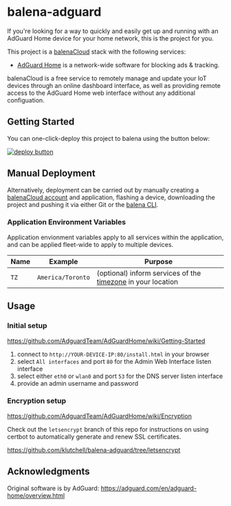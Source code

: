 # balena-adguard

If you're looking for a way to quickly and easily get up and running with an AdGuard Home device for your home network, this is the project for you.

This project is a [balenaCloud](https://www.balena.io/cloud) stack with the following services:

- [AdGuard Home](https://adguard.com/en/adguard-home/overview.html) is a network-wide software for blocking ads & tracking.

balenaCloud is a free service to remotely manage and update your IoT devices through an online dashboard interface, as well as providing remote access to the AdGuard Home web interface without any additional configuation.

## Getting Started

You can one-click-deploy this project to balena using the button below:

[![deploy button](https://balena.io/deploy.svg)](https://dashboard.balena-cloud.com/deploy?repoUrl=https://github.com/klutchell/balena-adguard&defaultDeviceType=raspberrypi3)

## Manual Deployment

Alternatively, deployment can be carried out by manually creating a [balenaCloud account](https://dashboard.balena-cloud.com) and application, flashing a device, downloading the project and pushing it via either Git or the [balena CLI](https://github.com/balena-io/balena-cli).

### Application Environment Variables

Application envionment variables apply to all services within the application, and can be applied fleet-wide to apply to multiple devices.

|Name|Example|Purpose|
|---|---|---|
|`TZ`|`America/Toronto`|(optional) inform services of the [timezone](https://en.wikipedia.org/wiki/List_of_tz_database_time_zones) in your location|

## Usage

### Initial setup

<https://github.com/AdguardTeam/AdGuardHome/wiki/Getting-Started>

1. connect to `http://YOUR-DEVICE-IP:80/install.html` in your browser
2. select `All interfaces` and port `80` for the Admin Web Interface listen interface
3. select either `eth0` or `wlan0` and port `53` for the DNS server listen interface
4. provide an admin username and password

### Encryption setup

<https://github.com/AdguardTeam/AdGuardHome/wiki/Encryption>

Check out the `letsencrypt` branch of this repo for instructions on using
certbot to automatically generate and renew SSL certificates.

<https://github.com/klutchell/balena-adguard/tree/letsencrypt>

## Acknowledgments

Original software is by AdGuard: <https://adguard.com/en/adguard-home/overview.html>
